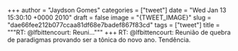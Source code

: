 
+++
author = "Jaydson Gomes"
categories = ["tweet"]
date = "Wed Jan 13 15:30:10 +0000 2010"
draft = false
image = "{TWEET_IMAGE}"
slug = "dae66fee212b077ccaa81df68e7badef867f83cd"
tags = ["tweet"]
title = """RT: @lfbittencourt: Reuni..."""
+++
RT: @lfbittencourt: Reunião de quebra de paradigmas provando ser a tônica do novo ano. Tendência.
